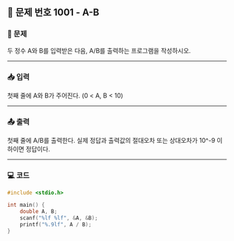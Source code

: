 ## 📝 문제 번호 1001 - A-B

### 📌 문제
두 정수 A와 B를 입력받은 다음, A/B를 출력하는 프로그램을 작성하시오.

---

### 📥 입력
첫째 줄에 A와 B가 주어진다. (0 < A, B < 10)

---

### 📤 출력
첫째 줄에 A/B를 출력한다. 실제 정답과 출력값의 절대오차 또는 상대오차가 10^-9 이하이면 정답이다.

---

### 💻 코드
```c
#include <stdio.h>

int main() {
	double A, B;
	scanf("%lf %lf", &A, &B);
	printf("%.9lf", A / B);
}
```

